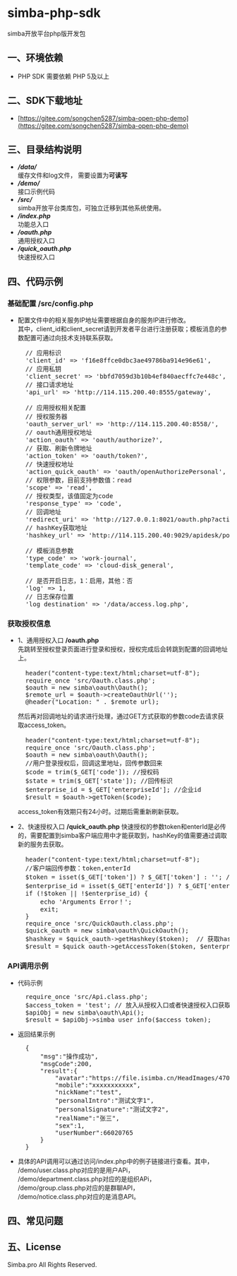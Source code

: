 # simba-php-sdk
simba开放平台php版开发包

## 一、环境依赖
* PHP SDK 需要依赖 PHP 5及以上

## 二、SDK下载地址
* [https://gitee.com/songchen5287/simba-open-php-demo](https://gitee.com/songchen5287/simba-open-php-demo)

## 三、目录结构说明
* ***/data/*** <br>
  缓存文件和log文件， 需要设置为**可读写**
* ***/demo/*** <br>
  接口示例代码
* ***/src/*** <br>
  simba开放平台类库包，可独立迁移到其他系统使用。
* ***/index.php*** <br>
  功能总入口
* ***/oauth.php*** <br>
  通用授权入口
* ***/quick_oauth.php*** <br>
  快速授权入口

## 四、代码示例
### 基础配置 **/src/config.php**
* 配置文件中的相关服务IP地址需要根据自身的服务IP进行修改。<br>
  其中，client_id和client_secret请到开发者平台进行注册获取；模板消息的参数配置可通过向技术支持联系获取。
  <pre>
    // 应用标识
    'client_id' => 'f16e8ffce0dbc3ae49786ba914e96e61',
    // 应用私钥
    'client_secret' => 'bbfd7059d3b10b4ef840aecffc7e448c',
    // 接口请求地址
    'api_url' => 'http://114.115.200.40:8555/gateway',

    // 应用授权相关配置
    // 授权服务器
    'oauth_server_url' => 'http://114.115.200.40:8558/', 
    // oauth通用授权地址
    'action_oauth' => 'oauth/authorize?',
    // 获取、刷新令牌地址
    'action_token' => 'oauth/token?',
    // 快速授权地址
    'action_quick_oauth' => 'oauth/openAuthorizePersonal', 
    // 权限参数，目前支持参数值：read
    'scope' => 'read',
    // 授权类型，该值固定为code
    'response_type' => 'code',
    // 回调地址
    'redirect_uri' => 'http://127.0.0.1:8021/oauth.php?action=oauth_back', 
    // hashKey获取地址
    'hashkey_url' => 'http://114.115.200.40:9029/apidesk/portal/page/workbench/getRandomCode',

    // 模板消息参数
    'type_code' => 'work-journal',
    'template_code' => 'cloud-disk_general',

    // 是否开启日志，1：启用，其他：否
    'log' => 1,
    // 日志保存位置
    'log_destination' => '/data/access.log.php',
  </pre>

### 获取授权信息
* 1、通用授权入口 **/oauth.php** <br>
  先跳转至授权登录页面进行登录和授权，授权完成后会转跳到配置的回调地址上。
  <pre>
    header("content-type:text/html;charset=utf-8");         //设置编码
    require_once 'src/Oauth.class.php';
    $oauth = new simba\oauth\Oauth();
    $remote_url = $oauth->createOauthUrl('');
    @header("Location: " . $remote_url);
  </pre>
  然后再对回调地址的请求进行处理，通过GET方式获取的参数code去请求获取access_token。
  <pre>
    header("content-type:text/html;charset=utf-8");         //设置编码
    require_once 'src/Oauth.class.php';
    $oauth = new simba\oauth\Oauth();
    //用户登录授权后，回调这里地址，回传参数回来
    $code = trim($_GET['code']); //授权码
    $state = trim($_GET['state']); //回传标识
    $enterprise_id = $_GET['enterpriseId']; //企业id
    $result = $oauth->getToken($code);
  </pre>
  access_token有效期只有24小时。过期后需重新刷新获取。

* 2、快速授权入口 **/quick_oauth.php**
  快速授权的参数token和enterId是必传的，需要配置到simba客户端应用中才能获取到，hashKey的值需要通过调取新的服务去获取。
  <pre>
    header("content-type:text/html;charset=utf-8");         //设置编码
    //客户端回传参数：token,enterId
    $token = isset($_GET['token']) ? $_GET['token'] : ''; //令牌
    $enterprise_id = isset($_GET['enterId']) ? $_GET['enterId'] : ''; //企业id
    if (!$token || !$enterprise_id) {
        echo 'Arguments Error！';
        exit;
    }
    require_once 'src/QuickOauth.class.php';
    $quick_oauth = new simba\oauth\QuickOauth();
    $hashkey = $quick_oauth->getHashkey($token);  // 获取hashKey
    $result = $quick_oauth->getAccessToken($token, $enterprise_id, $hashkey);
  </pre>

### API调用示例
* 代码示例
  <pre>
    require_once 'src/Api.class.php';
    $access_token = 'test'; // 放入从授权入口或者快速授权入口获取到的access_token
    $apiObj = new simba\oauth\Api();
    $result = $apiObj->simba_user_info($access_token);
  </pre>

* 返回结果示例
  <pre>
    {
        "msg":"操作成功",
        "msgCode":200,
        "result":{
            "avatar":"https://file.isimba.cn/HeadImages/470000/66020765_20171115142107_a.png",
            "mobile":"xxxxxxxxxxx",
            "nickName":"test",
            "personalIntro":"测试文字1",
            "personalSignature":"测试文字2",
            "realName":"张三",
            "sex":1,
            "userNumber":66020765
        }
    }
  </pre>

* 具体的API调用可以通过访问/index.php中的例子链接进行查看。其中，<br>
/demo/user.class.php对应的是用户APi，<br>
/demo/department.class.php对应的是组织APi，<br>
/demo/group.class.php对应的是群聊API，<br>
/demo/notice.class.php对应的是消息API。

## 四、常见问题

## 五、License

Simba.pro All Rights Reserved.